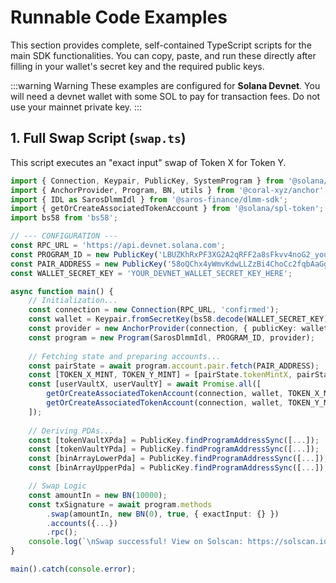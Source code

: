 # Runnable Code Examples

This section provides complete, self-contained TypeScript scripts for the main SDK functionalities. You can copy, paste, and run these directly after filling in your wallet's secret key and the required public keys.

:::warning Warning
These examples are configured for **Solana Devnet**. You will need a devnet wallet with some SOL to pay for transaction fees. Do not use your mainnet private key.
:::

## 1. Full Swap Script (`swap.ts`)

This script executes an "exact input" swap of Token X for Token Y.

```typescript
import { Connection, Keypair, PublicKey, SystemProgram } from '@solana/web3.js';
import { AnchorProvider, Program, BN, utils } from '@coral-xyz/anchor';
import { IDL as SarosDlmmIdl } from '@saros-finance/dlmm-sdk';
import { getOrCreateAssociatedTokenAccount } from '@solana/spl-token';
import bs58 from 'bs58';

// --- CONFIGURATION ---
const RPC_URL = 'https://api.devnet.solana.com';
const PROGRAM_ID = new PublicKey('LBUZKhRxPF3XG2A2qRFF2a8sFkvv4noG2_your_program_id');
const PAIR_ADDRESS = new PublicKey('58oQChx4yWmvKdwLLZzBi4ChoCc2fqbAaGgBG5eGgX2T');
const WALLET_SECRET_KEY = 'YOUR_DEVNET_WALLET_SECRET_KEY_HERE';

async function main() {
    // Initialization...
    const connection = new Connection(RPC_URL, 'confirmed');
    const wallet = Keypair.fromSecretKey(bs58.decode(WALLET_SECRET_KEY));
    const provider = new AnchorProvider(connection, { publicKey: wallet.publicKey, signTransaction: wallet.signTransaction, signAllTransactions: wallet.signAllTransactions }, { commitment: 'confirmed' });
    const program = new Program(SarosDlmmIdl, PROGRAM_ID, provider);
    
    // Fetching state and preparing accounts...
    const pairState = await program.account.pair.fetch(PAIR_ADDRESS);
    const [TOKEN_X_MINT, TOKEN_Y_MINT] = [pairState.tokenMintX, pairState.tokenMintY];
    const [userVaultX, userVaultY] = await Promise.all([
        getOrCreateAssociatedTokenAccount(connection, wallet, TOKEN_X_MINT, wallet.publicKey),
        getOrCreateAssociatedTokenAccount(connection, wallet, TOKEN_Y_MINT, wallet.publicKey)
    ]);
    
    // Deriving PDAs...
    const [tokenVaultXPda] = PublicKey.findProgramAddressSync([...]);
    const [tokenVaultYPda] = PublicKey.findProgramAddressSync([...]);
    const [binArrayLowerPda] = PublicKey.findProgramAddressSync([...]);
    const [binArrayUpperPda] = PublicKey.findProgramAddressSync([...]);

    // Swap Logic
    const amountIn = new BN(10000);
    const txSignature = await program.methods
        .swap(amountIn, new BN(0), true, { exactInput: {} })
        .accounts({...})
        .rpc();
    console.log(`\nSwap successful! View on Solscan: https://solscan.io/tx/${txSignature}?cluster=devnet`);
}

main().catch(console.error);
```
